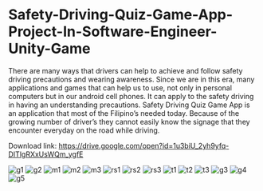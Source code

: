 # Safety-Driving-Quiz-Game-App-Project-In-Software-Engineer-Unity-Game
There are many ways that drivers can help to achieve and follow safety driving precautions and wearing awareness. Since we are in this era, many applications and games that can help us to use, not only in personal computers but in our android cell phones. It can apply to the safety driving in having an understanding precautions. Safety Driving Quiz Game App is an application that most of the Filipino’s needed today. Because of the growing number of driver’s they cannot easily know the signage that they encounter everyday on the road while driving.

Download link: https://drive.google.com/open?id=1u3biU_2yh9yfq-DITlgRXxUsWQm_ygfE

![g1](https://user-images.githubusercontent.com/52544361/61166081-fc4c2880-a55a-11e9-8ed1-da1d606b2ad3.png)
![g2](https://user-images.githubusercontent.com/52544361/61166082-fc4c2880-a55a-11e9-9968-f4f9acf4ee93.png)
![m1](https://user-images.githubusercontent.com/52544361/61166086-fd7d5580-a55a-11e9-876c-283a4e091ac4.png)
![m2](https://user-images.githubusercontent.com/52544361/61166087-fd7d5580-a55a-11e9-9fd1-b7d20ae0d8ab.png)
![m3](https://user-images.githubusercontent.com/52544361/61166088-fe15ec00-a55a-11e9-95f2-e03b8a376a57.png)
![rs1](https://user-images.githubusercontent.com/52544361/61166089-fe15ec00-a55a-11e9-875a-90c8f087d0ea.png)
![rs2](https://user-images.githubusercontent.com/52544361/61166091-fe15ec00-a55a-11e9-8e94-7fd356452fe3.png)
![rs3](https://user-images.githubusercontent.com/52544361/61166092-feae8280-a55a-11e9-945d-92383917611c.png)
![t1](https://user-images.githubusercontent.com/52544361/61166094-feae8280-a55a-11e9-87c4-5e2af58e24c8.png)
![t2](https://user-images.githubusercontent.com/52544361/61166095-ff471900-a55a-11e9-8e7f-02ae61289d50.png)
![t3](https://user-images.githubusercontent.com/52544361/61166096-ff471900-a55a-11e9-8d9c-8f7af71f80b2.png)
![g3](https://user-images.githubusercontent.com/52544361/61166083-fce4bf00-a55a-11e9-8d59-36fe24efe3db.png)
![g4](https://user-images.githubusercontent.com/52544361/61166084-fce4bf00-a55a-11e9-8484-42ba64771819.png)
![g5](https://user-images.githubusercontent.com/52544361/61166085-fce4bf00-a55a-11e9-88e6-c9e37864d9c2.png)




